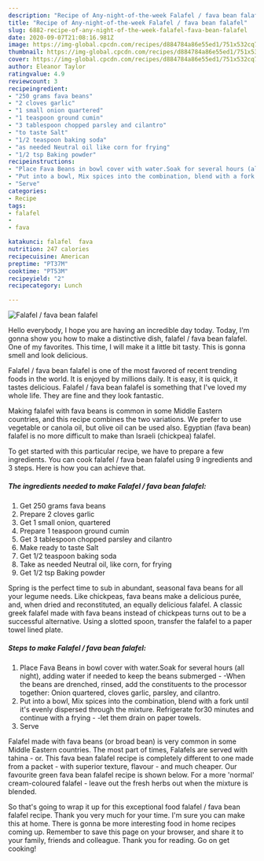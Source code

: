 ```yaml
---
description: "Recipe of Any-night-of-the-week Falafel / fava bean falafel"
title: "Recipe of Any-night-of-the-week Falafel / fava bean falafel"
slug: 6882-recipe-of-any-night-of-the-week-falafel-fava-bean-falafel
date: 2020-09-07T21:08:16.981Z
image: https://img-global.cpcdn.com/recipes/d884784a86e55ed1/751x532cq70/falafel-fava-bean-falafel-recipe-main-photo.jpg
thumbnail: https://img-global.cpcdn.com/recipes/d884784a86e55ed1/751x532cq70/falafel-fava-bean-falafel-recipe-main-photo.jpg
cover: https://img-global.cpcdn.com/recipes/d884784a86e55ed1/751x532cq70/falafel-fava-bean-falafel-recipe-main-photo.jpg
author: Eleanor Taylor
ratingvalue: 4.9
reviewcount: 3
recipeingredient:
- "250 grams fava beans"
- "2 cloves garlic"
- "1 small onion quartered"
- "1 teaspoon ground cumin"
- "3 tablespoon chopped parsley and cilantro"
- "to taste Salt"
- "1/2 teaspoon baking soda"
- "as needed Neutral oil like corn for frying"
- "1/2 tsp Baking powder"
recipeinstructions:
- "Place Fava Beans in bowl cover with water.Soak for several hours (all night), adding water if needed to keep the beans submerged -When the beans are drenched, rinsed, add the constituents to the processor together: Onion quartered, cloves garlic, parsley, and cilantro."
- "Put into a bowl, Mix spices into the combination, blend with a fork until it&#39;s evenly dispersed through the mixture. Refrigerate for30 minutes and continue with a frying -let them drain on paper towels."
- "Serve"
categories:
- Recipe
tags:
- falafel
- 
- fava

katakunci: falafel  fava 
nutrition: 247 calories
recipecuisine: American
preptime: "PT37M"
cooktime: "PT53M"
recipeyield: "2"
recipecategory: Lunch

---
```



![Falafel / fava bean falafel](https://img-global.cpcdn.com/recipes/d884784a86e55ed1/751x532cq70/falafel-fava-bean-falafel-recipe-main-photo.jpg)

Hello everybody, I hope you are having an incredible day today. Today, I'm gonna show you how to make a distinctive dish, falafel / fava bean falafel. One of my favorites. This time, I will make it a little bit tasty. This is gonna smell and look delicious.

Falafel / fava bean falafel is one of the most favored of recent trending foods in the world. It is enjoyed by millions daily. It is easy, it is quick, it tastes delicious. Falafel / fava bean falafel is something that I've loved my whole life. They are fine and they look fantastic.

Making falafel with fava beans is common in some Middle Eastern countries, and this recipe combines the two variations. We prefer to use vegetable or canola oil, but olive oil can be used also. Egyptian (fava bean) falafel is no more difficult to make than Israeli (chickpea) falafel.


To get started with this particular recipe, we have to prepare a few ingredients. You can cook falafel / fava bean falafel using 9 ingredients and 3 steps. Here is how you can achieve that.

<!--inarticleads1-->

##### The ingredients needed to make Falafel / fava bean falafel:

1. Get 250 grams fava beans
1. Prepare 2 cloves garlic
1. Get 1 small onion, quartered
1. Prepare 1 teaspoon ground cumin
1. Get 3 tablespoon chopped parsley and cilantro
1. Make ready to taste Salt
1. Get 1/2 teaspoon baking soda
1. Take as needed Neutral oil, like corn, for frying
1. Get 1/2 tsp Baking powder


Spring is the perfect time to sub in abundant, seasonal fava beans for all your legume needs. Like chickpeas, fava beans make a delicious purée, and, when dried and reconstituted, an equally delicious falafel. A classic greek falafel made with fava beans instead of chickpeas turns out to be a successful alternative. Using a slotted spoon, transfer the falafel to a paper towel lined plate. 

<!--inarticleads2-->

##### Steps to make Falafel / fava bean falafel:

1. Place Fava Beans in bowl cover with water.Soak for several hours (all night), adding water if needed to keep the beans submerged - -When the beans are drenched, rinsed, add the constituents to the processor together: Onion quartered, cloves garlic, parsley, and cilantro.
1. Put into a bowl, Mix spices into the combination, blend with a fork until it&#39;s evenly dispersed through the mixture. Refrigerate for30 minutes and continue with a frying - -let them drain on paper towels.
1. Serve


Falafel made with fava beans (or broad bean) is very common in some Middle Eastern countries. The most part of times, Falafels are served with tahina - or. This fava bean falafel recipe is completely different to one made from a packet - with superior texture, flavour - and much cheaper. Our favourite green fava bean falafel recipe is shown below. For a more &#39;normal&#39; cream-coloured falafel - leave out the fresh herbs out when the mixture is blended. 

So that's going to wrap it up for this exceptional food falafel / fava bean falafel recipe. Thank you very much for your time. I'm sure you can make this at home. There is gonna be more interesting food in home recipes coming up. Remember to save this page on your browser, and share it to your family, friends and colleague. Thank you for reading. Go on get cooking!
